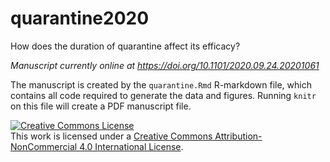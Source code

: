 # quarantine2020
How does the duration of quarantine affect its efficacy?

*Manuscript currently online at https://doi.org/10.1101/2020.09.24.20201061*

The manuscript is created by the `quarantine.Rmd` R-markdown file, which contains all code required to generate the data and figures.
Running `knitr` on this file will create a PDF manuscript file.

<a rel="license" href="http://creativecommons.org/licenses/by-nc/4.0/"><img alt="Creative Commons License" style="border-width:0" src="https://i.creativecommons.org/l/by-nc/4.0/88x31.png" /></a><br />This work is licensed under a <a rel="license" href="http://creativecommons.org/licenses/by-nc/4.0/">Creative Commons Attribution-NonCommercial 4.0 International License</a>.

